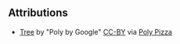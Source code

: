 ## Attributions

- [Tree](./resources/models/tree.gltf) by "Poly by Google" [CC-BY](https://creativecommons.org/licenses/by/3.0/) via [Poly Pizza](https://poly.pizza/m/6pwiq7hSrHr)
